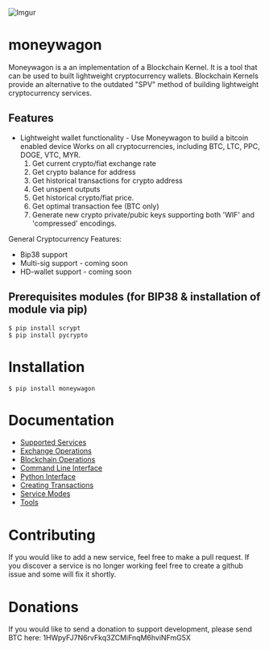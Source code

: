 ![Imgur](http://i.imgur.com/kLJqwqs.png)

# moneywagon


Moneywagon is a an implementation of a Blockchain Kernel. It is a tool that can be used
to built lightweight cryptocurrency wallets. Blockchain Kernels provide an
alternative to the outdated "SPV" method of building lightweight cryptocurrency
services.


## Features
* Lightweight wallet functionality - Use Moneywagon to build a bitcoin enabled device
Works on all cryptocurrencies, including BTC, LTC, PPC, DOGE, VTC, MYR.
    1. Get current crypto/fiat exchange rate
    2. Get crypto balance for address
    3. Get historical transactions for crypto address
    4. Get unspent outputs
    5. Get historical crypto/fiat price.
    6. Get optimal transaction fee (BTC only)
    7. Generate new crypto private/pubic keys supporting both 'WIF' and 'compressed' encodings.

General Cryptocurrency Features:
* Bip38 support
* Multi-sig support - coming soon
* HD-wallet support - coming soon

##  Prerequisites modules (for BIP38 & installation of module via pip)

```
$ pip install scrypt
$ pip install pycrypto
```

# Installation

```
$ pip install moneywagon
```

# Documentation

* [Supported Services](https://github.com/priestc/moneywagon/wiki/Supported-Services)
* [Exchange Operations](https://github.com/priestc/moneywagon/wiki/Exchange-Operations)
* [Blockchain Operations](https://github.com/priestc/moneywagon/wiki/Blockchain-Operations)
* [Command Line Interface](https://github.com/priestc/moneywagon/wiki/Command-Line-Interface)
* [Python Interface](https://github.com/priestc/moneywagon/wiki/Python-Interface)
* [Creating Transactions](https://github.com/priestc/moneywagon/wiki/Creating-Transactions)
* [Service Modes](https://github.com/priestc/moneywagon/wiki/Service-Modes)
* [Tools](https://github.com/priestc/moneywagon/wiki/Tools)


# Contributing


If you would like to add a new service, feel free to make a pull request.
If you discover a service is no longer working feel free to create a github issue and some will fix it shortly.


# Donations


If you would like to send a donation to support development, please send BTC here: 1HWpyFJ7N6rvFkq3ZCMiFnqM6hviNFmG5X
